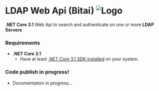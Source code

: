 # LDAP Web Api (Bitai) ![Logo](resources/hierarchy_32.png)

**.NET Core 3.1** Web Api to search and authenticate on one or more **LDAP Servers**



### Requirements

- **.NET Core 3.1**
  - Have at least [.NET Core 3.1 SDK installed](https://dotnet.microsoft.com/download/dotnet/3.1) on your system.  



### Code publish in progress!

- Documentation in progress...  